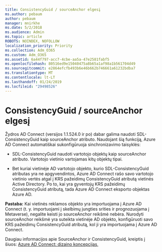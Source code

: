 ```yaml
---
title: ConsistencyGuid / sourceAnchor elgesį
ms.author: pebaum
author: pebaum
manager: mnirkhe
ms.date: 5/2/2018
ms.audience: Admin
ms.topic: article
ROBOTS: NOINDEX, NOFOLLOW
localization_priority: Priority
ms.collection: Adm_O365
ms.custom: Adm_O365
ms.assetid: 6a44f797-acc7-4cbe-aa5a-47e2581fabf5
ms.openlocfilehash: 80516ed9e15040475a8b65a1af98a1b561704d49
ms.sourcegitcommit: e2864efcfb493b6e46b662b746661a61232bdba7
ms.translationtype: MT
ms.contentlocale: lt-LT
ms.lasthandoff: 01/24/2019
ms.locfileid: "29498526"
---
```

# <a name="consistencyguid--sourceanchor-behavior"></a>ConsistencyGuid / sourceAnchor elgesį

Žydros AD Connect (versijos 1.1.524.0 ir po) dabar galima naudoti SDL-ConsistencyGuid kaip sourceAnchor atributo. Naudojant šią funkciją, Azure AD Connect automatiškai sukonfigūruoja sinchronizavimo taisyklės:
  
- SDL-ConsistencyGuid naudoti vartotojo objektų kaip sourceAnchor atributo. Vartotojo vietinio vartojamas kitų objektų tipai.
    
- Bet kuriai vietinėje AD vartotojo objekto, kurio SDL-ConsistencyGuid atributas yra ne apgyvendintos, Azure AD Connect rašo savo vartotojo vietinio vertės atgal į KRS pažeidimų ConsistencyGuid atributą vietinės Active Directory. Po to, kai yra gyventojų KRS pažeidimų ConsistencyGuid atributą, tada Azure AD Connect eksporto objektas Azure AD.
    
 **Pastaba:** Kai vietinės reklamos objekto yra importuojama į Azure AD Connect (t. y. importuojami į skelbimų jungties srities ir prognozuojama į Metaverse), negalite keisti jo sourceAnchor reikšmė nebėra. Nurodyti sourceAnchor reikšmė yra suteikta vietinėje AD objekto, konfigūruoti savo KRS pažeidimų ConsistencyGuid atributą, kol ji yra importuojama į Azure AD Connect. 
  
Daugiau informacijos apie SourceAnchor ir ConsistencyGuid, kreiptis į šiuos: [Azure AD Connect: dizaino koncepcijas,](https://docs.microsoft.com/en-us/azure/active-directory/connect/active-directory-aadconnect-design-concepts)
  

